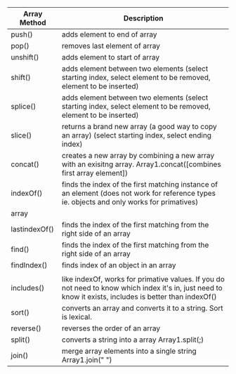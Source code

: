 | Array Method  | Description                                                                                                                                              |
| ------------- | -------------------------------------------------------------------------------------------------------------------------------------------------------- |
| push()        | adds element to end of array                                                                                                                             |
| pop()         | removes last element of array                                                                                                                            |
| unshift()     | adds element to start of array                                                                                                                           |
| shift()       | adds element between two elements (select starting index, select element to be removed, element to be inserted)                                          |
| splice()      | adds element between two elements (select starting index, select element to be removed, element to be inserted)                                          |
| slice()       | returns a brand new array (a good way to copy an array) (select starting index, select ending index)                                                     |
| concat()      | creates a new array by combining a new array with an exisitng array. Array1.concat([combines first array element])                                       |
| indexOf()     | finds the index of the first matching instance of an element (does not work for reference types ie. objects and only works for primatives)               |
| array         |
| lastindexOf() | finds the index of the first matching from the right side of an array                                                                                    |
| find()        | finds the index of the first matching from the right side of an array                                                                                    |
| findIndex()   | finds index of an object in an array                                                                                                                     |
|               |
| includes()    | like indexOf, works for primative values. If you do not need to know which index it's in, just need to know it exists, includes is better than indexOf() |
| sort()        | converts an array and converts it to a string. Sort is lexical.                                                                                          |
| reverse()     | reverses the order of an array                                                                                                                           |
| split()       | converts a string into a array Array1.split(;)                                                                                                           |
| join()        | merge array elements into a single string Array1.join(" ")                                                                                               |
